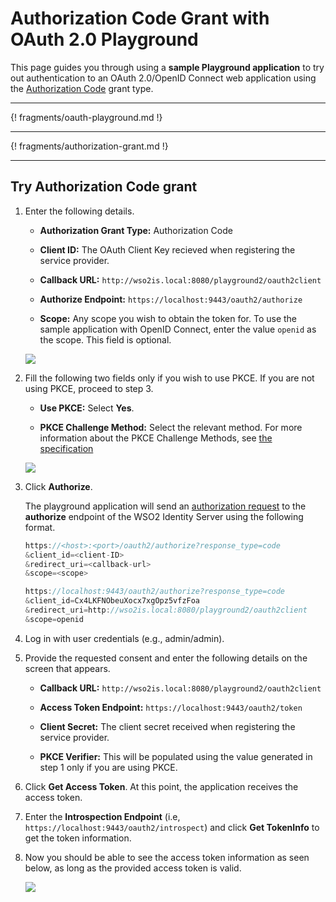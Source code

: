 # Authorization Code Grant with OAuth 2.0 Playground

This page guides you through using a **sample Playground application** to try out authentication to an OAuth 2.0/OpenID Connect web application using the [Authorization Code](../../../references/concepts/authorization/authorization-code-grant/) grant type.

----

{! fragments/oauth-playground.md !}

----

{! fragments/authorization-grant.md !}

----

## Try Authorization Code grant 

1.  Enter the following details.

    - **Authorization Grant Type:** Authorization Code 

    - **Client ID:** The OAuth Client Key recieved when registering the service provider.

    - **Callback URL:** `http://wso2is.local:8080/playground2/oauth2client`

    - **Authorize Endpoint:** `https://localhost:9443/oauth2/authorize`

    - **Scope:** Any scope you wish to obtain the token for. To use the sample application with OpenID Connect, enter the value `openid` as the scope. This field is optional. 

	<img name='auth-code-without-pkce' src='../../assets/img/samples/auth-code-without-pkce.png' class='img-zoomable'/>

2. Fill the following two fields only if you wish to use PKCE. If you are not using PKCE, proceed to step 3.

	- **Use PKCE:** Select **Yes**. 

	- **PKCE Challenge Method:** Select the relevant method. For more information about the PKCE Challenge Methods, see [the specification](https://tools.ietf.org/html/rfc7636#section-4.2)

	<img name='auth-code-with-pkce' src='../../../assets/img/samples/auth-code-with-pkce.png' class='img-zoomable'/>

3. Click **Authorize**. 

	The playground application will send an
	[authorization request](https://tools.ietf.org/html/rfc6749#section-4.1.1)
	to the **authorize** endpoint of the WSO2 Identity Server using the
	following format.

	```java tab="Request Format"
	https://<host>:<port>/oauth2/authorize?response_type=code
	&client_id=<client-ID>
	&redirect_uri=<callback-url>
	&scope=<scope>
	```

	```java tab="Sample Request"
	https://localhost:9443/oauth2/authorize?response_type=code
	&client_id=Cx4LKFNObeuXocx7xgOpz5vfzFoa
	&redirect_uri=http://wso2is.local:8080/playground2/oauth2client
	&scope=openid
	``` 

3. Log in with user credentials (e.g., admin/admin).  

4. Provide the requested consent and enter the following details on the screen that appears. 

    - **Callback URL:** `http://wso2is.local:8080/playground2/oauth2client`

    - **Access Token Endpoint:** `https://localhost:9443/oauth2/token` 

    - **Client Secret:** The client secret received when registering the service provider.

	- **PKCE Verifier:** This will be populated using the value generated in step 1 only if you are using PKCE. 

5. Click **Get Access Token**. At this point, the application receives the access token. 

6. Enter the **Introspection Endpoint** (i.e, `https://localhost:9443/oauth2/introspect`) and click **Get TokenInfo** to get the token information. 

7.  Now you should be able to see the access token information as seen
    below, as long as the provided access token is valid.  

	<img name='access-token-info' src='../../../assets/img/samples/access-token-info.png' class='img-zoomable'/>